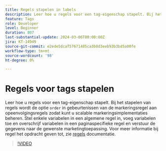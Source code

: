 ```yaml
---
title: Regels stapelen in labels
description: Leer hoe u regels voor een tag-eigenschap stapelt. Bij het stapelen van regels wordt de bestelfunctie in gebeurtenissen met labelregels gebruikt om regels te ordenen, zodat u schaalbare implementaties van tags kunt beheren.
feature: Tags
role: Developer
level: Beginner
duration: 807
last-substantial-update: 2024-03-06T00:00:00Z
jira: KT-14949
source-git-commit: e2ede5dcaf57671485ca3b0d3eeb93b3bd5a00fe
workflow-type: tm+mt
source-wordcount: '98'
ht-degree: 0%

---
```


# Regels voor tags stapelen

Leer hoe u regels voor een tag-eigenschap stapelt. Bij het stapelen van regels wordt de optie `order` in gebeurtenissen van de markeringsregel aan opeenvolgingsregels zodat kunt u scalable markeringsimplementaties beheren. Stel enkele variabelen in een algemene regel in, voeg variabelen toe en overschrijf variabelen in een paginaspecifieke regel en verstuur de gegevens naar de gewenste marketingtoepassing. Voor meer informatie bij regel het opdracht geven tot, zie [regels](https://experienceleague.adobe.com/docs/experience-platform/tags/ui/rules.html#rule-ordering) documentatie.

>[!VIDEO](https://video.tv.adobe.com/v/3427710/?learn=on)
